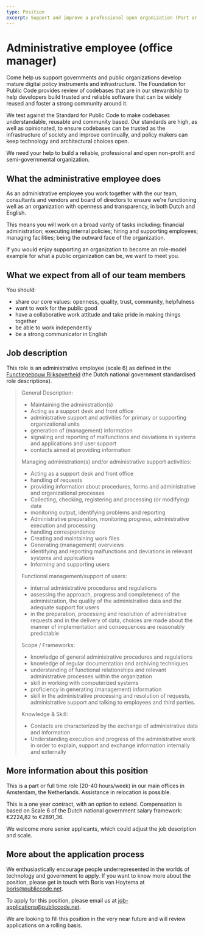 ```yaml
---
type: Position
excerpt: Support and improve a professional open organization (Part or full time, Amsterdam)
---
```


# Administrative employee (office manager)

Come help us support governments and public organizations develop mature digital policy instruments and infrastructure.
The Foundation for Public Code provides review of codebases that are in our stewardship to help developers build trusted and reliable software that can be widely reused and foster a strong community around it.

We test against the Standard for Public Code to make codebases understandable, reusable and community based.
Our standards are high, as well as opinionated, to ensure codebases can be trusted as the infrastructure of society and improve continually, and policy makers can keep technology and architectural choices open.

We need your help to build a reliable, professional and open non-profit and semi-governmental organization.

## What the administrative employee does

As an administrative employee you work together with the our team, consultants and vendors and board of directors to ensure we're functioning well as an organization with openness and transparency, in both Dutch and English.

This means you will work on a broad varity of tasks including: financial administration; executing internal policies; hiring and supporting employees; managing facilities; being the outward face of the organization.

If you would enjoy supporting an organization to become an role-model example for what a public organization can be, we want to meet you.

## What we expect from all of our team members

You should:

* share our core values: openness, quality, trust, community, helpfulness
* want to work for the public good
* have a collaborative work attitude and take pride in making things together
* be able to work independently
* be a strong communicator in English

## Job description

This role is an administrative employee (scale 6) as defined in the [Functiegebouw Rijksoverheid](https://www.functiegebouwrijksoverheid.nl/functiegebouw/functiefamilies/bedrijfsvoering/medewerker-administratie) (the Dutch national government standardised role descriptions).

> General Description:
> 
> * Maintaining the administration(s)
> * Acting as a support desk and front office
> * administrative support and activities for primary or supporting organizational units
> * generation of (management) information
> * signaling and reporting of malfunctions and deviations in systems and applications and user support
> * contacts aimed at providing information
> 
> Managing administration(s) and/or administrative support activities:
> 
> * Acting as a support desk and front office
> * handling of requests
> * providing information about procedures, forms and administrative and organizational processes
> * Collecting, checking, registering and processing (or modifying) data
> * monitoring output, identifying problems and reporting
> * Administrative preparation, monitoring progress, administrative execution and processing
> * handling correspondence
> * Creating and maintaining work files
> * Generating (management) overviews
> * identifying and reporting malfunctions and deviations in relevant systems and applications
> * Informing and supporting users
> 
> Functional management/support of users:
> 
> * internal administrative procedures and regulations
> * assessing the approach, progress and completeness of the administration, the quality of the administrative data and the adequate support for users
> * in the preparation, processing and resolution of administrative requests and in the delivery of data, choices are made about the manner of implementation and consequences are reasonably predictable
> 
> Scope / Frameworks:
> 
> * knowledge of general administrative procedures and regulations
> * knowledge of regular documentation and archiving techniques
> * understanding of functional relationships and relevant administrative processes within the organization
> * skill in working with computerized systems
> * proficiency in generating (management) information
> * skill in the administrative processing and resolution of requests, administrative support and talking to employees and third parties.
> 
> Knowledge & Skill:
> 
> * Contacts are characterized by the exchange of administrative data and information
> * Understanding execution and progress of the administrative work in order to explain, support and exchange information internally and externally

## More information about this position

This is a part or full time role (20-40 hours/week) in our main offices in Amsterdam, the Netherlands. Assistance in relocation is possible.

This is a one year contract, with an option to extend. Compensation is based on Scale 6 of the Dutch national government salary framework: €2224,82 to €2891,36.

We welcome more senior applicants, which could adjust the job description and scale.

## More about the application process

We enthusiastically encourage people underrepresented in the worlds of technology and government to apply.
If you want to know more about the position, please get in touch with Boris van Hoytema at <boris@publiccode.net>.

To apply for this position, please email us at <job-applications@publiccode.net>.

We are looking to fill this position in the very near future and will review applications on a rolling basis.
